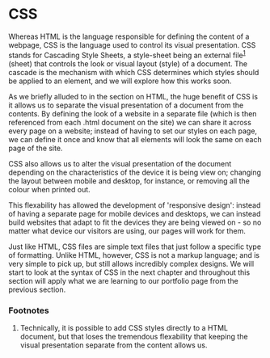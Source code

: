 # CSS
Whereas HTML is the language responsible for defining the content of a webpage, CSS is the language used to control its visual presentation. CSS stands for Cascading Style Sheets, a style-sheet being an external file<sup id="a1">[1](#f1)</sup> (sheet) that controls the look or visual layout (style) of a document. The cascade is the mechanism with which CSS determines which styles should be applied to an element, and we will explore how this works soon.

As we briefly alluded to in the section on HTML, the huge benefit of CSS is it allows us to separate the visual presentation of a document from the contents. By defining the look of a website in a separate file (which is then referenced from each .html document on the site) we can share it across every page on a website; instead of having to set our styles on each page, we can define it once and know that all elements will look the same on each page of the site.

CSS also allows us to alter the visual presentation of the document depending on the characteristics of the device it is being view on; changing the layout between mobile and desktop, for instance, or removing all the colour when printed out.

This flexability has allowed the development of 'responsive design': instead of having a separate page for mobile devices and desktops, we can instead build websites that adapt to fit the devices they are being viewed on - so no matter what device our visitors are using, our pages will work for them.

Just like HTML, CSS files are simple text files that just follow a specific type of formatting. Unlike HTML, however, CSS is not a markup language; and is very simple to pick up, but still allows incredibly complex designs. We will start to look at the syntax of CSS in the next chapter and throughout this section will apply what we are learning to our portfolio page from the previous section.

### Footnotes
<ol class="footnotes">
    <li id="f1">Technically, it is possible to add CSS styles directly to a HTML document, but that loses the tremendous flexability that keeping the visual presentation separate from the content allows us.</li>
</ol>